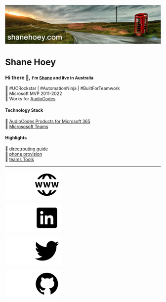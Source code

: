 [![header for shanehoey.com](./assets/header.png)](https://hello.shanehoey.com/)

# Shane Hoey

### Hi there 👋, <small> I'm [Shane](https://shanehoey.com/) and live in Australia </small>

🔵 #UCRockstar | #AutomationNinja | #BuiltForTeamwork  
🔵 Microsoft MVP 2011-2022  
🔵 Works for [AudioCodes](https://audiocodes.com)  

<!-- Technology Stack -->
#### Technology Stack

🔵 [AudioCodes Products for Microsoft 365](https://www.audiocodes.com/solutions-products/products/products-for-microsoft-365/)  
🔵 [Micrososoft Teams](https://docs.microsoft.com/en-us/microsoftteams/)  

<!-- Highlights -->
#### Highlights

🔵 [directrouting.guide](https://directrouting.guide)  
🔵 [phone provision](https://github.com/shanehoey/phoneprovision)  
🔵 [teams Tools](https://github.com/shanehoey/Teamstools/)  

<!-- Social -->
---

<!--- BUG - displays dark/light think this fails because its not hosted in github --->

[![Website](./assets/icons8-website-light.png#gh-dark-mode-only)![Website](./assets/icons8-website-dark.png#gh-light-mode-only)](https://shanehoey.com)

[![linkedin](./assets/icons8-linkedin-light.png#gh-dark-mode-only)![linkedin](./assets/icons8-linkedin-dark.png#gh-light-mode-only)](https://www.linkedin.com.au/in/shanehoey)

[![twitter](./assets/icons8-twitter-light.png#gh-dark-mode-only)![twitter](./assets/icons8-twitter-dark.png#gh-light-mode-only)](https://twitter.com/shanehoey)

[![github](./assets/icons8-github-light.png#gh-dark-mode-only)![github](./assets/icons8-github-dark.png#gh-light-mode-only)](https://www.github.com/shanehoey/)
